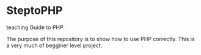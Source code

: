# SteptoPHP
teaching Guide to PHP.

The purpose of this repository is to show how to use PHP correctly. This is a very much of begginer level project.
